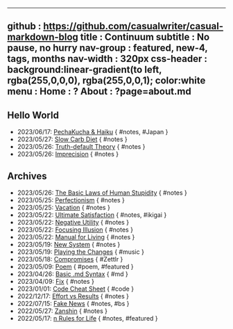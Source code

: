 -----------------------------------------------------------------------------
github     : https://github.com/casualwriter/casual-markdown-blog
title      : Continuum 
subtitle   : No pause, no hurry
nav-group  : featured, new-4, tags, months
nav-width  : 320px
css-header : background:linear-gradient(to left, rgba(255,0,0,0), rgba(255,0,0,1); color:white
menu       : 
   Home    : ?
   About   : ?page=about.md
-----------------------------------------------------------------------------
<style comment="additional style">
#header { {{css-header}}  }
#left-panel  { width:{{nav-width}} }
#right-panel { left: calc({{nav-width}} + 20px) }
h1 { border-bottom:1px dotted grey }
.nav-post a  { color: teal }
.nav-tag  a  { color: #06c }
.nav-month a { color: grey }
.post-date   { font-size:12px; font-weight:400; }
.post-title  { font-size:16px; color:#333 }
.post-tags   { left-margin:20px; padding:4px; font-size:10px; color:green; font-weight:400 }
</style>

<div id="md-post">

## Hello World

* 2023/06/17: [PechaKucha & Haiku](20230617-PechaKucha.md) { #notes, #Japan }
* 2023/05/27: [Slow Carb Diet](20230527-scd.md) { #notes }
* 2023/05/26: [Truth-default Theory](20230526-truth-default.md) { #notes }
* 2023/05/26: [Imprecision](20230526-error.md) { #notes }


## Archives

* 2023/05/26: [The Basic Laws of Human Stupidity](20230526-stupidity.md) { #notes }
* 2023/05/25: [Perfectionism](20230525-perfectionism.md) { #notes }
* 2023/05/25: [Vacation](20230525-day1.md) { #notes }
* 2023/05/22: [Ultimate Satisfaction](20230522-satisfaction.md) { #notes, #ikigai }
* 2023/05/22: [Negative Utility](20230522-utility.md) { #notes }
* 2023/05/22: [Focusing Illusion](20230522-illusion.md) { #notes }
* 2023/05/22: [Manual for Living](20230522-manual.md) { #notes }
* 2023/05/19: [New System](20230519-system.md) { #notes }
* 2023/05/19: [Playing the Changes](20230519-Changes.md) { #music }
* 2023/05/18: [Compromises](20230518-Compromises.md) { #Zettlr }
* 2023/05/09: [Poem](20230509-Poem.md) { #poem, #featured }
* 2023/04/26: [Basic .md Syntax](20230426-syntax.md) { #md }
* 2023/04/09: [Fix](20230409-How_to_Fix.md) { #notes }
* 2023/01/01: [Code Cheat Sheet](20230101-terminal.md) { #code }
* 2022/12/17: [Effort vs Results](20221217-efforts.md) { #notes }
* 2022/07/15: [Fake News](20220715-fake.md) { #notes, #bs }
* 2022/05/27: [Zanshin](20220527-zanshin.md) { #notes }
* 2022/05/17: [n Rules for Life](20220217-nRules.md) { #notes, #featured }
</div>